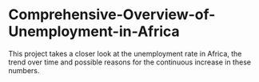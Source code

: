 # Comprehensive-Overview-of-Unemployment-in-Africa
This project takes a closer look at the unemployment rate in Africa, the trend over time and possible reasons for the continuous increase in these numbers. 
